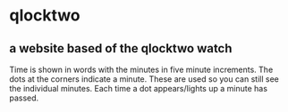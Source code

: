 # qlocktwo
## a website based of the qlocktwo watch

Time is shown in words with the minutes in five minute increments.
The dots at the corners indicate a minute. These are used so you can still see the individual minutes.
Each time a dot appears/lights up a minute has passed.